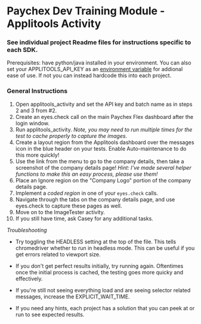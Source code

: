 # Paychex Dev Training Module - Applitools Activity

### See individual project Readme files for instructions specific to each SDK. 

Prerequisites: have python/java installed in your environment. 
You can also set your APPLITOOLS_API_KEY as an [environment variable](https://docs.oracle.com/en/database/oracle/machine-learning/oml4r/1.5.1/oread/creating-and-modifying-environment-variables-on-windows.html) for addional ease of use. If not you can instead hardcode this into each project. 

### General Instructions 

 1. Open applitools_activity and set the API key and batch name as in steps 2 and 3 from #2.
 2. Create an eyes.check call on the main Paychex Flex dashboard after the login window.
 3. Run applitools_activity. *Note, you may need to run multiple times for the test to    cache properly to capture the images*.
 4. Create a layout region from the Applitools dashboard over the messages icon in the blue header on your tests. Enable Auto-maintenance to do this more quickly!
 5. Use the link from the menu to go to the company details, then take a screenshot of the company details  page!
 *Hint: I've made several helper functions to make this an easy process, please use them!*
 6. Place an Ignore region on the "Company Logo" portion of the company details page.
 7. Implement a *coded region* in one of your `eyes.check` calls.
 8. Navigate through the tabs on the company details page, and use eyes.check to capture these pages as well.
 9. Move on to the ImageTester activity. 
 9. If you still have time, ask Casey for any additional tasks.

 *Troubleshooting*

 - Try toggling the HEADLESS setting at the top of the file. This tells chromedriver whether to run in headless mode.
   This can be useful if you get errors related to viewport size.
 - If you don't get perfect results initially, try running again. Oftentimes once the initial process is cached, the
 testing goes more quicky and effectively.

 - If you're still not seeing everything load and are seeing selector related messages, increase the EXPLICIT_WAIT_TIME.
 - If you need any hints, each project has a solution that you can peek at or run to see expected results. 
